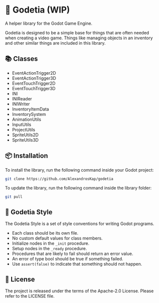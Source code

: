 # 🐐 Godetia (WIP)

A helper library for the Godot Game Engine.

Godetia is designed to be a simple base for things that are often needed when creating a video game.
Things like managing objects in an inventory and other similar things are included in this library.

## 📚 Classes

* EventActionTrigger2D
* EventActionTrigger3D
* EventTouchTrigger2D
* EventTouchTrigger3D
* INI
* INIReader
* INIWriter
* InventoryItemData
* InventorySystem
* AnimationUtils
* InputUtils
* ProjectUtils
* SpriteUtils2D
* SpriteUtils3D

## 📦 Installation

To install the library, run the following command inside your Godot project:

```sh
git clone https://github.com/AlexandrosKap/godetia
```

To update the library, run the following command inside the library folder:

```sh
git pull
```

## 🎨 Godetia Style

The Godetia Style is a set of style conventions for writing Godot programs.

* Each class should be its own file.
* No custom default values for class members.
* Initialize nodes in the `_init` procedure.
* Setup nodes in the `_ready` procedure.
* Procedures that are likely to fail should return an error value.
* An error of type bool should be true if something failed.
* Use `assert(false)` to indicate that something should not happen.

## 📌 License

The project is released under the terms of the Apache-2.0 License.
Please refer to the LICENSE file.

